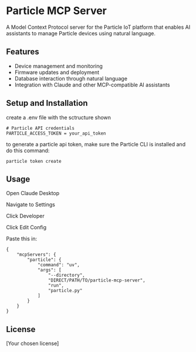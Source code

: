 # Particle MCP Server

A Model Context Protocol server for the Particle IoT platform that enables AI assistants to manage Particle devices using natural language.

## Features

- Device management and monitoring
- Firmware updates and deployment
- Database interaction through natural language
- Integration with Claude and other MCP-compatible AI assistants

## Setup and Installation

create a .env file with the sctructure shown

```
# Particle API credentials
PARTICLE_ACCESS_TOKEN = your_api_token
```

to generate a particle api token, make sure the Particle CLI is installed and do this command:

```
particle token create
```

## Usage

Open Claude Desktop

Navigate to Settings

Click Developer

Click Edit Config

Paste this in:
```
{
    "mcpServers": {
        "particle": {
            "command": "uv",
            "args": [
                "--directory",
                "DIRECT/PATH/TO/particle-mcp-server",
                "run",
                "particle.py"
            ]
        }
    }
}
```
## License

[Your chosen license]
